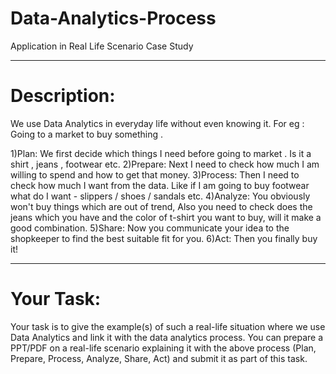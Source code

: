 # Data-Analytics-Process
Application in Real Life Scenario Case Study 



__________________________________________________________________________________________________________________________________________________________________________________________________________________________________________
# Description:

We use Data Analytics in everyday life without even knowing it.
For eg : Going to a market to buy something .

1)Plan: We first decide which things I need before going to market . Is it a shirt , jeans , footwear etc.
2)Prepare: Next I need to check how much I am willing to spend and how to get that money.
3)Process: Then I need to check how much I want from the data. Like if I am going to buy footwear what do I want - slippers / shoes / sandals etc.
4)Analyze: You obviously won't buy things which are out of trend, Also you need to check does the jeans which you have and the color of t-shirt you want to buy, will it make a good combination.
5)Share: Now you communicate your idea to the shopkeeper to find the best suitable fit for you.
6)Act: Then you finally buy it!

--------------------------------------------------------------------------------------------------------------------------------------------------------------------------------------------------------------------------------------------
# Your Task:

Your task is to give the example(s) of such a real-life situation where we use Data Analytics and link it with the data analytics process. You can prepare a PPT/PDF on a real-life scenario explaining it with the above process (Plan, Prepare, Process, Analyze, Share, Act) and submit it as part of this task.
